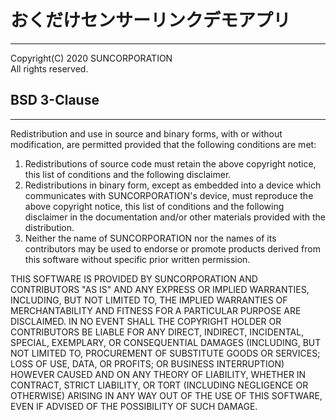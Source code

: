 # おくだけセンサーリンクデモアプリ
---
Copyright(C) 2020 SUNCORPORATION  
All rights reserved.

## BSD 3-Clause
---
Redistribution and use in source and binary forms, with or without modification, are permitted provided that the following conditions are met:

1. Redistributions of source code must retain the above copyright notice, this list of conditions and the following disclaimer.
2. Redistributions in binary form, except as embedded into a device which communicates with SUNCORPORATION's device, must reproduce the above copyright notice, this list of conditions and the following disclaimer in the documentation and/or other materials provided with the distribution.
3. Neither the name of SUNCORPORATION nor the names of its contributors may be used to endorse or promote products derived from this software without specific prior written permission.

THIS SOFTWARE IS PROVIDED BY SUNCORPORATION AND CONTRIBUTORS "AS IS" AND ANY EXPRESS OR IMPLIED WARRANTIES, INCLUDING, BUT NOT LIMITED TO, THE IMPLIED WARRANTIES OF MERCHANTABILITY AND FITNESS FOR A PARTICULAR PURPOSE ARE DISCLAIMED. IN NO EVENT SHALL THE COPYRIGHT HOLDER OR CONTRIBUTORS BE LIABLE FOR ANY DIRECT, INDIRECT, INCIDENTAL, SPECIAL, EXEMPLARY, OR CONSEQUENTIAL DAMAGES (INCLUDING, BUT NOT LIMITED TO, PROCUREMENT OF SUBSTITUTE GOODS OR SERVICES; LOSS OF USE, DATA, OR PROFITS; OR BUSINESS INTERRUPTION) HOWEVER CAUSED AND ON ANY THEORY OF LIABILITY, WHETHER IN CONTRACT, STRICT LIABILITY, OR TORT (INCLUDING NEGLIGENCE OR OTHERWISE) ARISING IN ANY WAY OUT OF THE USE OF THIS SOFTWARE, EVEN IF ADVISED OF THE POSSIBILITY OF SUCH DAMAGE.  
